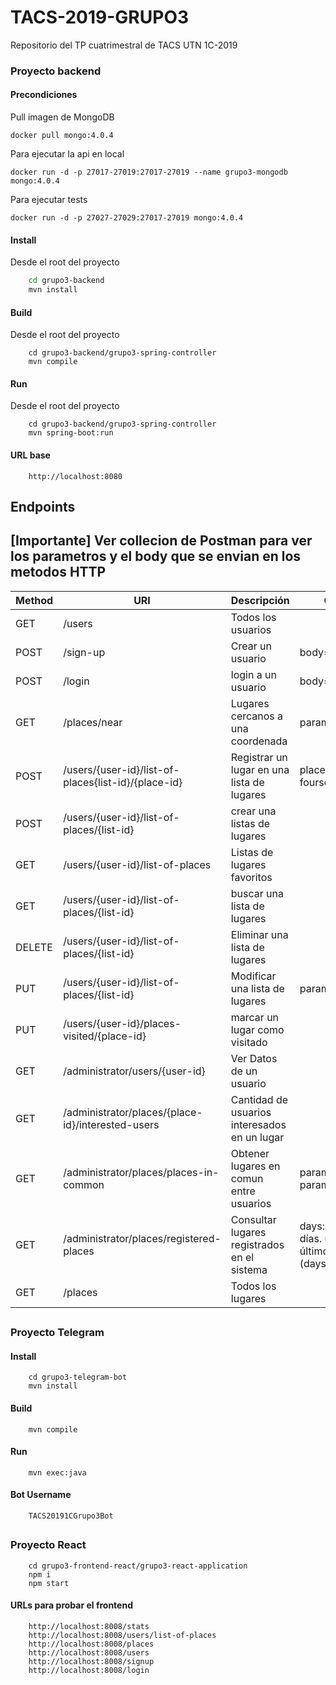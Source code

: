 # TACS-2019-GRUPO3
Repositorio del TP cuatrimestral de TACS UTN 1C-2019

### Proyecto backend

#### Precondiciones
Pull imagen de MongoDB
```
docker pull mongo:4.0.4
```
Para ejecutar la api en local
```
docker run -d -p 27017-27019:27017-27019 --name grupo3-mongodb mongo:4.0.4
```
Para ejecutar tests
```
docker run -d -p 27027-27029:27017-27019 mongo:4.0.4
```

#### Install

Desde el root del proyecto

```bash
    cd grupo3-backend
    mvn install
```

#### Build

Desde el root del proyecto
```
    cd grupo3-backend/grupo3-spring-controller
    mvn compile
```

#### Run

Desde el root del proyecto
```
    cd grupo3-backend/grupo3-spring-controller
    mvn spring-boot:run
```

#### URL base
```
    http://localhost:8080
```

## Endpoints
## [Importante] Ver collecion de Postman para ver los parametros y el body que se envian en los metodos HTTP

| Method | URI | Descripción | Observación | 
| ------ | ------ | ------ | ------ |
| GET | /users | Todos los usuarios | 
| POST | /sign-up | Crear un usuario | body=JSON
| POST | /login | login a un usuario | body=JSON
| GET | /places/near | Lugares cercanos a una coordenada | parameter=coordinates
| POST | /users/{user-id}/list-of-places{list-id}/{place-id} |Registrar un lugar en una lista de lugares | place-id es el id de foursquare
| POST | /users/{user-id}/list-of-places/{list-id} | crear una listas de lugares | 
| GET | /users/{user-id}/list-of-places | Listas de lugares favoritos | 
| GET | /users/{user-id}/list-of-places/{list-id} | buscar una lista de lugares | 
| DELETE | /users/{user-id}/list-of-places/{list-id} | Eliminar una lista de lugares | 
| PUT | /users/{user-id}/list-of-places/{list-id} | Modificar una lista de lugares | parameter=new-name
| PUT | /users/{user-id}/places-visited/{place-id} | marcar un lugar como visitado | 
| GET | /administrator/users/{user-id} | Ver Datos de un usuario | 
| GET | /administrator/places/{place-id}/interested-users | Cantidad de usuarios interesados en un lugar | 
| GET | /administrator/places/places-in-common | Obtener lugares en comun entre usuarios | parameter1=list-id-1 parameter2=,list-id-2
| GET | /administrator/places/registered-places | Consultar lugares registrados en el sistema | days: hoy, últimos 3 días. última semana, último mes, todos (days=0)
| GET | /places | Todos los lugares | 

##
### Proyecto Telegram

#### Install

```
    cd grupo3-telegram-bot
    mvn install
```

#### Build

```    
    mvn compile
```

#### Run

```
    mvn exec:java
```


#### Bot Username
```
    TACS20191CGrupo3Bot
```
##
### Proyecto React
```
    cd grupo3-frontend-react/grupo3-react-application
    npm i
    npm start
```

#### URLs para probar el frontend
```
    http://localhost:8008/stats
    http://localhost:8008/users/list-of-places
    http://localhost:8008/places
    http://localhost:8008/users
    http://localhost:8008/signup
    http://localhost:8008/login
    
```
